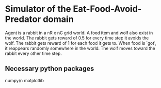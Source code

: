 # Simulator of the Eat-Food-Avoid-Predator domain

Agent is a rabbit in a nR x nC grid world. A food item and wolf also exist in the world. The rabbit gets reward of 0.5 for every time step it avoids the wolf. The rabbit gets reward of 1 for each food it gets to. When food is `got', it reappears randomly somewhere in the world. The wolf moves toward the rabbit every other time step.

## Necessary python packages
numpy\n
matplotlib


